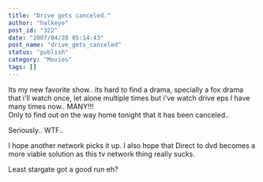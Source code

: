 ```yaml
---
title: "Drive gets canceled."
author: "halkeye"
post_id: "322"
date: "2007/04/28 05:14:43"
post_name: "drive_gets_canceled"
status: "publish"
category: "Movies"
tags: []
---
```


Its my new favorite show.. its hard to find a drama, specially a fox drama that i'll watch once, let alone multiple times but i've watch drive eps I have many times now.. MANY!!!  
Only to find out on the way home tonight that it has been canceled..




Seriously.. WTF..




I hope another network picks it up. I also hope that Direct to dvd becomes a more viable solution as this tv network thing really sucks.




Least stargate got a good run eh?
